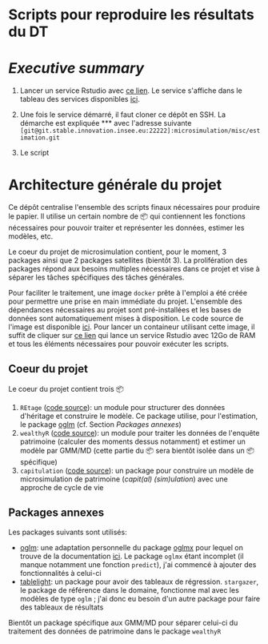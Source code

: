 # Scripts pour reproduire les résultats du DT

<!-- badges: start -->
<!-- badges: end -->

# *Executive summary*

1. Lancer un service Rstudio avec [ce lien](https://onyxia-old.beta.innovation.insee.eu/my-lab/catalogue/inno/rstudio/deploiement?git.enable=true&rstudio.shiny=false&advanced.sudo=false&onyxia.friendly_name=microsimulation&service.mem=12096&rstudio.image_docker=git-registry.stable.innovation.insee.eu/microsimulation/microsimulationci). Le service s'affiche dans le tableau des services disponibles [ici](https://onyxia-old.beta.innovation.insee.eu/my-lab/mes-services). 

2. Une fois le service démarré, il faut cloner ce dépôt en SSH. La démarche est expliquée *** avec l'adresse suivante `[git@git.stable.innovation.insee.eu:22222]:microsimulation/misc/estimation.git`

3. Le script

# Architecture générale du projet

Ce dépôt centralise l'ensemble des scripts finaux nécessaires pour produire le papier. Il utilise un certain nombre de :package: qui contiennent les fonctions nécessaires pour pouvoir traiter et représenter les données, estimer les modèles, etc. 

Le coeur du projet de microsimulation contient, pour le moment, 3 packages ainsi que 2 packages satellites (bientôt 3). La prolifération des packages répond aux besoins multiples nécessaires dans ce projet et vise à séparer les tâches spécifiques des tâches générales. 

Pour faciliter le traitement, une image `docker` prête à l'emploi a été créée pour permettre une prise en main immédiate du projet. L'ensemble des dépendances nécessaires au projet sont pré-installées et les bases de données sont automatiquement mises à disposition. Le code source de l'image est disponible [ici](https://git.stable.innovation.insee.eu/microsimulation/microsimulationci). Pour lancer un containeur utilisant cette image, il suffit de cliquer sur [ce lien](https://onyxia.beta.innovation.insee.eu/my-lab/catalogue/inno/rstudio/deploiement?git.enable=true&rstudio.shiny=false&advanced.sudo=false&onyxia.friendly_name=microsimulation&service.mem=12096&rstudio.image_docker=git-registry.stable.innovation.insee.eu/microsimulation/microsimulationci) qui lance un service Rstudio avec 12Go de RAM et tous les éléments nécessaires pour pouvoir exécuter les scripts. 

## Coeur du projet

Le coeur du projet contient trois :package:

1. `REtage` ([code source](https://git.stable.innovation.insee.eu/microsimulation/retage)): un module pour structurer des données d'héritage et construire le modèle. Ce package utilise, pour l'estimation, le package [oglm](https://github.com/linogaliana/oglm) (cf. Section *Packages annexes*)
2. `wealthyR` ([code source](https://git.stable.innovation.insee.eu/microsimulation/wealthyr)): un module pour traiter les données de l'enquête patrimoine (calculer des moments dessus notamment) et estimer un modèle par GMM/MD (cette partie du :package: sera bientôt isolée dans un :package: spécifique)
3. `capitulation` ([code source](https://git.stable.innovation.insee.eu/microsimulation/capitulation)): un package pour construire un modèle de microsimulation de patrimoine (*capit(al) (sim)ulation*) avec une approche de cycle de vie

## Packages annexes

Les packages suivants sont utilisés:

* [oglm](https://github.com/linogaliana/oglm.git): une adaptation personnelle du package [oglmx](https://cran.r-project.org/web/packages/oglmx/index.html) pour lequel on trouve de la documentation [ici](https://cran.r-project.org/web/packages/oglmx/vignettes/oglmxVignette.pdf). Le package `oglmx` étant incomplet (il manque notamment une fonction `predict`), j'ai commencé à ajouter des fonctionnalités à celui-ci
* [tablelight](https://github.com/linogaliana/tablelight): un package pour avoir des tableaux de régression. `stargazer`, le package de référence dans le domaine, fonctionne mal avec les modèles de type `oglm` ; j'ai donc eu besoin d'un autre package pour faire des tableaux de résultats

Bientôt un package spécifique aux GMM/MD pour séparer celui-ci du traitement des données de patrimoine dans le package `wealthyR`